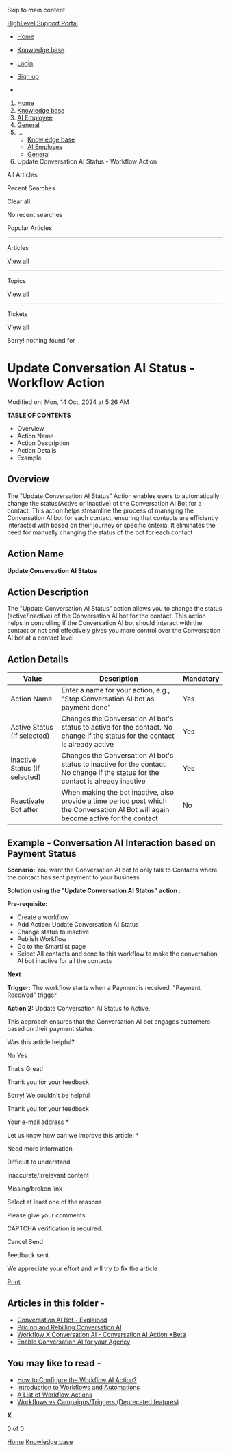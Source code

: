 Skip to main content

[ HighLevel Support Portal ](https://help.gohighlevel.com)

  * [ Home ](/support/home)
  * [ Knowledge base ](/support/solutions)

  * [Login](/support/login)
  * [Sign up](/support/signup)
  * 

  1. [Home](/support/home)
  2. [Knowledge base](/support/solutions)
  3. [AI Employee](/support/solutions/155000000184)
  4. [General](/support/solutions/folders/155000000931)
  5. ... 
     * [Knowledge base](/support/solutions)
     * [AI Employee](/support/solutions/155000000184)
     * [General](/support/solutions/folders/155000000931)
  6. Update Conversation AI Status - Workflow Action

All  Articles 

Recent Searches

Clear all

No recent searches

Popular Articles

* * *

Articles

[View all](/support/search/solutions)

* * *

Topics

[View all](/support/search/topics)

* * *

Tickets

[View all](/support/search/tickets)

Sorry! nothing found for   

# Update Conversation AI Status - Workflow Action

Modified on: Mon, 14 Oct, 2024 at 5:26 AM

**TABLE OF CONTENTS**

  * Overview
  * Action Name
  * Action Description
  * Action Details
  * Example

##   

## Overview

The "Update Conversation AI Status" Action enables users to automatically change the status(Active or Inactive) of the Conversation AI Bot for a contact. This action helps streamline the process of managing the Conversation AI bot for each contact, ensuring that contacts are efficiently interacted with based on their journey or specific criteria. It eliminates the need for manually changing the status of the bot for each contact

## Action Name

**Update Conversation AI Status**

## Action Description

The "Update Conversation AI Status" action allows you to change the status (active/inactive) of the Conversation AI bot for the contact. This action helps in controlling if the Conversation AI bot should interact with the contact or not and effectively gives you more control over the Conversation AI bot at a contact level

## Action Details

**Value**| **Description**| **Mandatory**  
---|---|---  
Action Name| Enter a name for your action, e.g., "Stop Conversation AI bot as payment done"| Yes  
Active Status (if selected)| Changes the Conversation AI bot's status to active for the contact. No change if the status for the contact is already active| Yes  
Inactive Status (if selected)| Changes the Conversation AI bot's status to inactive for the contact. No change if the status for the contact is already inactive| Yes  
Reactivate Bot after| When making the bot inactive, also provide a time period post which the Conversation AI Bot will again become active for the contact| No  

## Example - Conversation AI Interaction based on Payment Status

**Scenario:** You want the Conversation AI bot to only talk to Contacts where the contact has sent payment to your business

**Solution using the "Update Conversation AI Status" action** :

**Pre-requisite:**

  * Create a workflow
  * Add Action: Update Conversation AI Status
  * Change status to inactive
  * Publish Workflow
  * Go to the Smartlist page
  * Select All contacts and send to this workflow to make the conversation AI bot inactive for all the contacts

**Next**

**Trigger:** The workflow starts when a Payment is received. "Payment Received" trigger

**Action 2:** Update Conversation AI Status to Active.

This approach ensures that the Conversation AI bot engages customers based on their payment status.

Was this article helpful?

No  Yes 

That’s Great!

Thank you for your feedback

Sorry! We couldn't be helpful

Thank you for your feedback

Your e-mail address *

Let us know how can we improve this article! *

Need more information 

Difficult to understand 

Inaccurate/irrelevant content 

Missing/broken link 

Select at least one of the reasons 

Please give your comments 

CAPTCHA verification is required. 

Cancel  Send 

Feedback sent

We appreciate your effort and will try to fix the article

[Print](javascript:print\(\))

## Articles in this folder -

  * [Conversation AI Bot - Explained](/support/solutions/articles/155000001335-conversation-ai-bot-explained)
  * [Pricing and Rebilling Conversation AI](/support/solutions/articles/155000001357-pricing-and-rebilling-conversation-ai)
  * [Workflow X Conversation AI - Conversation AI Action *Beta](/support/solutions/articles/155000001358-workflow-x-conversation-ai-conversation-ai-action-beta)
  * [Enable Conversation AI for your Agency](/support/solutions/articles/155000001361-enable-conversation-ai-for-your-agency)

## You may like to read -

  * [How to Configure the Workflow AI Action?](/support/solutions/articles/155000000209-how-to-configure-the-workflow-ai-action-)
  * [Introduction to Workflows and Automations](/support/solutions/articles/155000002445-introduction-to-workflows-and-automations)
  * [A List of Workflow Actions](/support/solutions/articles/155000002294-a-list-of-workflow-actions)
  * [Workflows vs Campaigns/Triggers (Deprecated features)](/support/solutions/articles/48001229927-workflows-vs-campaigns-triggers-deprecated-features-)

**X**

0 of 0 []()

[Home](/support/home) [Knowledge base](/support/solutions)

